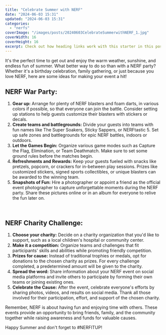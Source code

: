 ```yaml
---
title: "Celebrate Summer with NERF"
date: "2024-06-03 15:31"
updated: "2024-06-03 15:31"
categories:
  - "nerfs"
coverImage: "/images/posts/20240603CelebrateSummerwithNERF_1.jpg"
coverWidth: 16
coverHeight: 16
excerpt: Check out how heading links work with this starter in this post.
---
```


<script>
  import { base } from '$app/paths';
</script>


It's the perfect time to get out and enjoy the warm weather, sunshine, and endless fun of summer. What better way to do so than with a NERF party? Whether it's a birthday celebration, family gathering, or just because you love NERF, here are some ideas for making your event a hit!

## NERF War Party:

1. **Gear up:** Arrange for plenty of NERF blasters and foam darts, in various colors if possible, so that everyone can join the battle. Consider setting up stations to help guests customize their blasters with stickers or decals.
2. **Create teams and battlegrounds:** Divide your guests into teams with fun names like The Super Soakers, Sticky Sappers, or NERFtastic 5. Set up safe zones and battlegrounds for epic NERF battles, indoors or outdoors.
3. **Let the Games Begin:** Organize various game modes such as Capture the Flag, Elimination, or Team Deathmatch. Make sure to set some ground rules before the matches begin.
4. **Refreshments and Rewards:** Keep your guests fueled with snacks like pretzels, popcorn, or crackers for in-between play sessions. Prizes like customized stickers, signed sports collectibles, or unique blasters can be awarded to the winning team.
5. **Snapshots of Fun:** Hire a photographer or appoint a friend as the official event photographer to capture unforgettable moments during the NERF party. Share these pictures online or in an album for everyone to relive the fun later on.

<img class="inline object-contain w-full my-4" src="{base}/images/posts/20240603CelebrateSummerwithNERF_2.jpg" alt="" style="aspect-ratio: 16 / 16;" width="16" height="16">


## NERF Charity Challenge:

1. **Choose your charity:** Decide on a charity organization that you'd like to support, such as a local children's hospital or community center.
2. **Make it a competition:** Organize teams and challenges that fit participants' skills and abilities while promoting friendly competition.
3. **Prizes for cause:** Instead of traditional trophies or medals, opt for donations to the chosen charity as prizes. For every challenge completed, a predetermined amount will be given to the charity.
4. **Spread the word:** Share information about your NERF event on social media platforms and invite others to participate by forming their own teams or joining existing ones.
5. **Celebrate the Cause:** After the event, celebrate everyone's efforts by sharing photos, videos, and results on social media. Thank all those involved for their participation, effort, and support of the chosen charity.

Remember, NERF is about having fun and enjoying time with others. These events provide an opportunity to bring friends, family, and the community together while raising awareness and funds for valuable causes.

Happy Summer and don't forget to #NERFITUP!